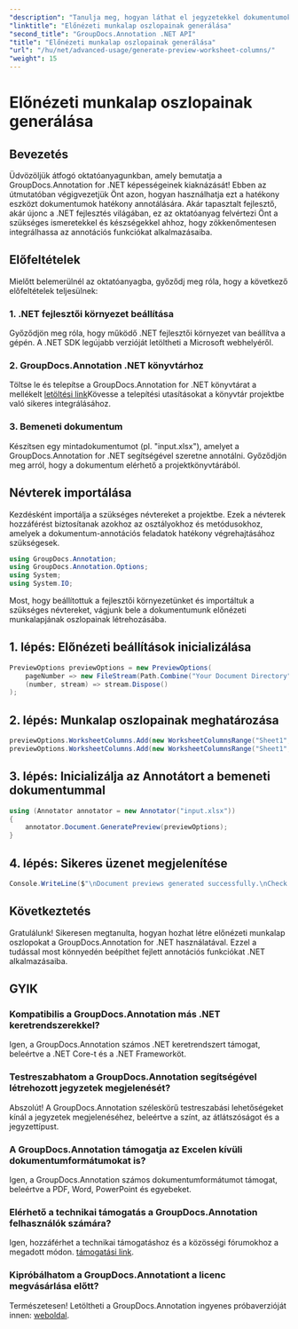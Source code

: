```yaml
---
"description": "Tanulja meg, hogyan láthat el jegyzetekkel dokumentumokat a GroupDocs.Annotation for .NET segítségével. Lépésről lépésre útmutató .NET fejlesztőknek. Fejlessze alkalmazásait."
"linktitle": "Előnézeti munkalap oszlopainak generálása"
"second_title": "GroupDocs.Annotation .NET API"
"title": "Előnézeti munkalap oszlopainak generálása"
"url": "/hu/net/advanced-usage/generate-preview-worksheet-columns/"
"weight": 15
---
```


# Előnézeti munkalap oszlopainak generálása

## Bevezetés
Üdvözöljük átfogó oktatóanyagunkban, amely bemutatja a GroupDocs.Annotation for .NET képességeinek kiaknázását! Ebben az útmutatóban végigvezetjük Önt azon, hogyan használhatja ezt a hatékony eszközt dokumentumok hatékony annotálására. Akár tapasztalt fejlesztő, akár újonc a .NET fejlesztés világában, ez az oktatóanyag felvértezi Önt a szükséges ismeretekkel és készségekkel ahhoz, hogy zökkenőmentesen integrálhassa az annotációs funkciókat alkalmazásaiba.
## Előfeltételek
Mielőtt belemerülnél az oktatóanyagba, győződj meg róla, hogy a következő előfeltételek teljesülnek:
### 1. .NET fejlesztői környezet beállítása
Győződjön meg róla, hogy működő .NET fejlesztői környezet van beállítva a gépén. A .NET SDK legújabb verzióját letöltheti a Microsoft webhelyéről.
### 2. GroupDocs.Annotation .NET könyvtárhoz
Töltse le és telepítse a GroupDocs.Annotation for .NET könyvtárat a mellékelt [letöltési link](https://releases.groupdocs.com/annotation/net/)Kövesse a telepítési utasításokat a könyvtár projektbe való sikeres integrálásához.
### 3. Bemeneti dokumentum
Készítsen egy mintadokumentumot (pl. "input.xlsx"), amelyet a GroupDocs.Annotation for .NET segítségével szeretne annotálni. Győződjön meg arról, hogy a dokumentum elérhető a projektkönyvtárából.

## Névterek importálása
Kezdésként importálja a szükséges névtereket a projektbe. Ezek a névterek hozzáférést biztosítanak azokhoz az osztályokhoz és metódusokhoz, amelyek a dokumentum-annotációs feladatok hatékony végrehajtásához szükségesek.

```csharp
using GroupDocs.Annotation;
using GroupDocs.Annotation.Options;
using System;
using System.IO;
```

Most, hogy beállítottuk a fejlesztői környezetünket és importáltuk a szükséges névtereket, vágjunk bele a dokumentumunk előnézeti munkalapjának oszlopainak létrehozásába.
## 1. lépés: Előnézeti beállítások inicializálása
```csharp
PreviewOptions previewOptions = new PreviewOptions(
    pageNumber => new FileStream(Path.Combine("Your Document Directory", $"cells_page{pageNumber}.png"), FileMode.Create),
    (number, stream) => stream.Dispose()
);
```
## 2. lépés: Munkalap oszlopainak meghatározása
```csharp
previewOptions.WorksheetColumns.Add(new WorksheetColumnsRange("Sheet1", 2, 3));
previewOptions.WorksheetColumns.Add(new WorksheetColumnsRange("Sheet1", 1, 1));
```
## 3. lépés: Inicializálja az Annotátort a bemeneti dokumentummal
```csharp
using (Annotator annotator = new Annotator("input.xlsx"))
{
    annotator.Document.GeneratePreview(previewOptions);
}
```
## 4. lépés: Sikeres üzenet megjelenítése
```csharp
Console.WriteLine($"\nDocument previews generated successfully.\nCheck output in {"Your Document Directory"}.");
```

## Következtetés
Gratulálunk! Sikeresen megtanulta, hogyan hozhat létre előnézeti munkalap oszlopokat a GroupDocs.Annotation for .NET használatával. Ezzel a tudással most könnyedén beépíthet fejlett annotációs funkciókat .NET alkalmazásaiba.
## GYIK
### Kompatibilis a GroupDocs.Annotation más .NET keretrendszerekkel?
Igen, a GroupDocs.Annotation számos .NET keretrendszert támogat, beleértve a .NET Core-t és a .NET Frameworköt.
### Testreszabhatom a GroupDocs.Annotation segítségével létrehozott jegyzetek megjelenését?
Abszolút! A GroupDocs.Annotation széleskörű testreszabási lehetőségeket kínál a jegyzetek megjelenéséhez, beleértve a színt, az átlátszóságot és a jegyzettípust.
### A GroupDocs.Annotation támogatja az Excelen kívüli dokumentumformátumokat is?
Igen, a GroupDocs.Annotation számos dokumentumformátumot támogat, beleértve a PDF, Word, PowerPoint és egyebeket.
### Elérhető a technikai támogatás a GroupDocs.Annotation felhasználók számára?
Igen, hozzáférhet a technikai támogatáshoz és a közösségi fórumokhoz a megadott módon. [támogatási link](https://forum.groupdocs.com/c/annotation/10).
### Kipróbálhatom a GroupDocs.Annotationt a licenc megvásárlása előtt?
Természetesen! Letöltheti a GroupDocs.Annotation ingyenes próbaverzióját innen: [weboldal](https://releases.groupdocs.com/).